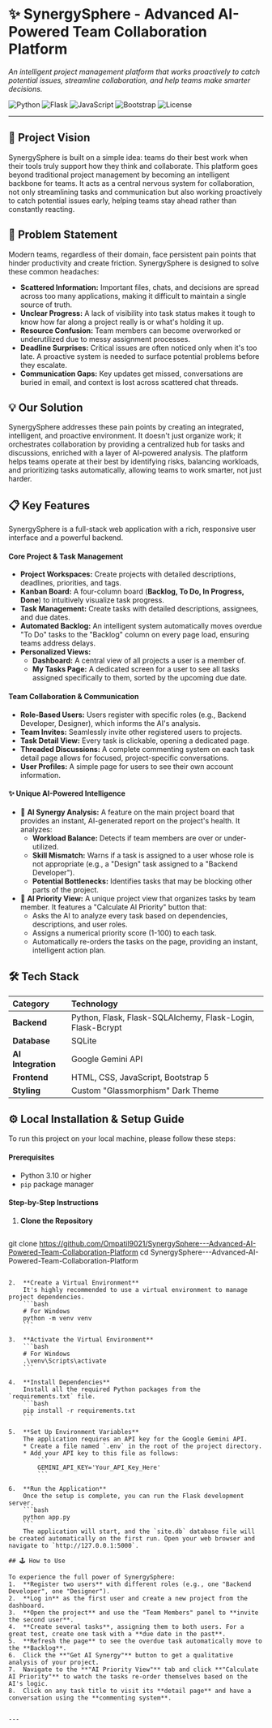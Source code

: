 # ✨ SynergySphere - Advanced AI-Powered Team Collaboration Platform

*An intelligent project management platform that works proactively to catch potential issues, streamline collaboration, and help teams make smarter decisions.*

![Python](https://img.shields.io/badge/Python-3.11+-blue.svg?style=for-the-badge&logo=python)
![Flask](https://img.shields.io/badge/Flask-2.3-black.svg?style=for-the-badge&logo=flask)
![JavaScript](https://img.shields.io/badge/JavaScript-ES6-yellow.svg?style=for-the-badge&logo=javascript)
![Bootstrap](https://img.shields.io/badge/Bootstrap-5.3-purple.svg?style=for-the-badge&logo=bootstrap)
![License](https://img.shields.io/badge/License-MIT-green.svg?style=for-the-badge)

---

## 🚀 Project Vision

SynergySphere is built on a simple idea: teams do their best work when their tools truly support how they think and collaborate. This platform goes beyond traditional project management by becoming an intelligent backbone for teams. It acts as a central nervous system for collaboration, not only streamlining tasks and communication but also working proactively to catch potential issues early, helping teams stay ahead rather than constantly reacting.

## 🎯 Problem Statement

Modern teams, regardless of their domain, face persistent pain points that hinder productivity and create friction. SynergySphere is designed to solve these common headaches:

* **Scattered Information:** Important files, chats, and decisions are spread across too many applications, making it difficult to maintain a single source of truth.
* **Unclear Progress:** A lack of visibility into task status makes it tough to know how far along a project really is or what's holding it up.
* **Resource Confusion:** Team members can become overworked or underutilized due to messy assignment processes.
* **Deadline Surprises:** Critical issues are often noticed only when it's too late. A proactive system is needed to surface potential problems before they escalate.
* **Communication Gaps:** Key updates get missed, conversations are buried in email, and context is lost across scattered chat threads.

## 💡 Our Solution

SynergySphere addresses these pain points by creating an integrated, intelligent, and proactive environment. It doesn't just organize work; it orchestrates collaboration by providing a centralized hub for tasks and discussions, enriched with a layer of AI-powered analysis. The platform helps teams operate at their best by identifying risks, balancing workloads, and prioritizing tasks automatically, allowing teams to work smarter, not just harder.

## 📋 Key Features

SynergySphere is a full-stack web application with a rich, responsive user interface and a powerful backend.

#### Core Project & Task Management
* **Project Workspaces:** Create projects with detailed descriptions, deadlines, priorities, and tags.
* **Kanban Board:** A four-column board (**Backlog, To Do, In Progress, Done**) to intuitively visualize task progress.
* **Task Management:** Create tasks with detailed descriptions, assignees, and due dates.
* **Automated Backlog:** An intelligent system automatically moves overdue "To Do" tasks to the "Backlog" column on every page load, ensuring teams address delays.
* **Personalized Views:**
    * **Dashboard:** A central view of all projects a user is a member of.
    * **My Tasks Page:** A dedicated screen for a user to see all tasks assigned specifically to them, sorted by the upcoming due date.

#### Team Collaboration & Communication
* **Role-Based Users:** Users register with specific roles (e.g., Backend Developer, Designer), which informs the AI's analysis.
* **Team Invites:** Seamlessly invite other registered users to projects.
* **Task Detail View:** Every task is clickable, opening a dedicated page.
* **Threaded Discussions:** A complete commenting system on each task detail page allows for focused, project-specific conversations.
* **User Profiles:** A simple page for users to see their own account information.

#### ✨ Unique AI-Powered Intelligence
* 🤖 **AI Synergy Analysis:** A feature on the main project board that provides an instant, AI-generated report on the project's health. It analyzes:
    * **Workload Balance:** Detects if team members are over or under-utilized.
    * **Skill Mismatch:** Warns if a task is assigned to a user whose role is not appropriate (e.g., a "Design" task assigned to a "Backend Developer").
    * **Potential Bottlenecks:** Identifies tasks that may be blocking other parts of the project.
* 🚀 **AI Priority View:** A unique project view that organizes tasks by team member. It features a "Calculate AI Priority" button that:
    * Asks the AI to analyze every task based on dependencies, descriptions, and user roles.
    * Assigns a numerical priority score (1-100) to each task.
    * Automatically re-orders the tasks on the page, providing an instant, intelligent action plan.

## 🛠️ Tech Stack

| Category | Technology |
| :--- | :--- |
| **Backend** | Python, Flask, Flask-SQLAlchemy, Flask-Login, Flask-Bcrypt |
| **Database** | SQLite |
| **AI Integration**| Google Gemini API |
| **Frontend** | HTML, CSS, JavaScript, Bootstrap 5 |
| **Styling** | Custom "Glassmorphism" Dark Theme |

## ⚙️ Local Installation & Setup Guide

To run this project on your local machine, please follow these steps:

#### Prerequisites
* Python 3.10 or higher
* `pip` package manager

#### Step-by-Step Instructions

1.  **Clone the Repository**
    ```bash
   git clone https://github.com/Ompatil9021/SynergySphere---Advanced-AI-Powered-Team-Collaboration-Platform
   cd SynergySphere---Advanced-AI-Powered-Team-Collaboration-Platform
```

2.  **Create a Virtual Environment**
    It's highly recommended to use a virtual environment to manage project dependencies.
    ```bash
    # For Windows
    python -m venv venv
    ```

3.  **Activate the Virtual Environment**
    ```bash
    # For Windows
    .\venv\Scripts\activate
    ```

4.  **Install Dependencies**
    Install all the required Python packages from the `requirements.txt` file.
    ```bash
    pip install -r requirements.txt
    ```

5.  **Set Up Environment Variables**
    The application requires an API key for the Google Gemini API.
    * Create a file named `.env` in the root of the project directory.
    * Add your API key to this file as follows:
        ```
        GEMINI_API_KEY='Your_API_Key_Here'
        ```

6.  **Run the Application**
    Once the setup is complete, you can run the Flask development server.
    ```bash
    python app.py
    ```
    The application will start, and the `site.db` database file will be created automatically on the first run. Open your web browser and navigate to `http://127.0.0.1:5000`.

## 🕹️ How to Use

To experience the full power of SynergySphere:
1.  **Register two users** with different roles (e.g., one "Backend Developer", one "Designer").
2.  **Log in** as the first user and create a new project from the dashboard.
3.  **Open the project** and use the "Team Members" panel to **invite the second user**.
4.  **Create several tasks**, assigning them to both users. For a great test, create one task with a **due date in the past**.
5.  **Refresh the page** to see the overdue task automatically move to the **Backlog**.
6.  Click the **"Get AI Synergy"** button to get a qualitative analysis of your project.
7.  Navigate to the **"AI Priority View"** tab and click **"Calculate AI Priority"** to watch the tasks re-order themselves based on the AI's logic.
8.  Click on any task title to visit its **detail page** and have a conversation using the **commenting system**.


---
